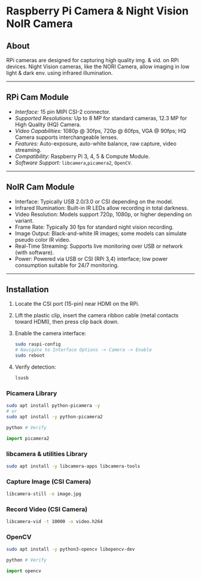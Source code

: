 # Raspberry Pi Camera & Night Vision NoIR Camera

## About
RPi cameras are designed for capturing high quality img. & vid. on RPi devices. Night Vision cameras, like the NORI Camera, allow imaging in low light & dark env. using infrared illumination.

---

## RPi Cam Module
* *Interface:* 15 pin MIPI CSI-2 connector.
* *Supported Resolutions:* Up to 8 MP for standard cameras, 12.3 MP for High Quality (HQ) Camera.
* *Video Capabilities:* 1080p @ 30fps, 720p @ 60fps, VGA @ 90fps; HQ Camera supports interchangeable lenses.
* *Features:* Auto-exposure, auto-white balance, raw capture, video streaming.
* *Compatibility:* Raspberry Pi 3, 4, 5 & Compute Module.
* *Software Support:* `libcamera`,`picamera2`, `OpenCV`.

---

## NoIR Cam Module
* Interface: Typically USB 2.0/3.0 or CSI depending on the model.
* Infrared Illumination: Built-in IR LEDs allow recording in total darkness.
* Video Resolution: Models support 720p, 1080p, or higher depending on variant.
* Frame Rate: Typically 30 fps for standard night vision recording.
* Image Output: Black-and-white IR images; some models can simulate pseudo color IR video.
* Real-Time Streaming: Supports live monitoring over USB or network (with software).
* Power: Powered via USB or CSI (RPi 3,4) interface; low power consumption suitable for 24/7 monitoring.

---

## Installation
1. Locate the CSI port (15-pin) near HDMI on the RPi.
2. Lift the plastic clip, insert the camera ribbon cable (metal contacts toward HDMI), then press clip back down.
3. Enable the camera interface:
   ```bash
   sudo raspi-config
   # Navigate to Interface Options -> Camera -> Enable
   sudo reboot
   ```

4. Verify detection:
   ```bash
   lsusb
   ```

### Picamera Library
```bash
sudo apt install python-picamera -y
# or
sudo apt install -y python-picamera2
```
```bash
python # Verify
```
```python
import picamera2
```

### libcamera & utilities Library
```bash
sudo apt install -y libcamera-apps libcamera-tools
```

### Capture Image (CSI Camera)
```bash
libcamera-still -o image.jpg
```

### Record Video (CSI Camera)
```bash
libcamera-vid -t 10000 -o video.h264
```

### OpenCV
```bash
sudo apt install -y python3-opencv libopencv-dev
```
```bash
python # Verify
```
```python
import opencv
```
